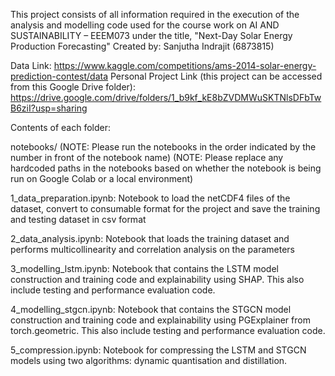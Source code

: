 This project consists of all information required in the execution of the analysis and modelling code 
used for the course work on AI AND SUSTAINABILITY – EEEM073 under the title, "Next-Day Solar Energy Production Forecasting"
Created by: Sanjutha Indrajit (6873815)

Data Link: https://www.kaggle.com/competitions/ams-2014-solar-energy-prediction-contest/data
Personal Project Link (this project can be accessed from this Google Drive folder): 
https://drive.google.com/drive/folders/1_b9kf_kE8bZVDMWuSKTNlsDFbTwB6ziI?usp=sharing

Contents of each folder:

notebooks/
(NOTE: Please run the notebooks in the order indicated by the number in front of the notebook name)
(NOTE: Please replace any hardcoded paths in the notebooks based on whether the notebook is being run on
Google Colab or a local environment)

1_data_preparation.ipynb: Notebook to load the netCDF4  files of the dataset, convert to consumable format for the project and 
                          save the training and testing dataset in csv format

2_data_analysis.ipynb: Notebook that loads the training dataset and performs multicollinearity and correlation analysis on the 
                       parameters

3_modelling_lstm.ipynb: Notebook that contains the LSTM model construction and training code and explainability using SHAP. 
                        This also include testing and performance evaluation code.

4_modelling_stgcn.ipynb: Notebook that contains the STGCN model construction and training code and explainability using 
                         PGExplainer from torch.geometric. This also include testing and performance evaluation code.

5_compression.ipynb: Notebook for compressing the LSTM and STGCN models using two algorithms: dynamic quantisation and distillation.




